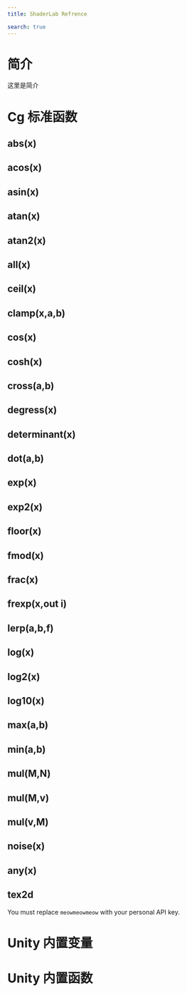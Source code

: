 ```yaml
---
title: ShaderLab Refrence

search: true
---
```


# 简介

这里是简介

# Cg 标准函数

## abs(x)

## acos(x)

## asin(x)

## atan(x)

## atan2(x)

## all(x)

## ceil(x)

## clamp(x,a,b)

## cos(x)

## cosh(x)

## cross(a,b)

## degress(x)

## determinant(x)

## dot(a,b)

## exp(x)

## exp2(x)

## floor(x)

## fmod(x)

## frac(x)

## frexp(x,out i)

## lerp(a,b,f)

## log(x)

## log2(x)

## log10(x)

## max(a,b)

## min(a,b)

## mul(M,N)

## mul(M,v)

## mul(v,M)

## noise(x)

## any(x)

## tex2d

<aside class="notice">
You must replace <code>meowmeowmeow</code> with your personal API key.
</aside>

# Unity 内置变量

# Unity 内置函数
